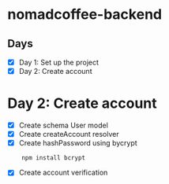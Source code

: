 # nomadcoffee-backend

## Days

-   [x] Day 1: Set up the project
-   [x] Day 2: Create account

# Day 2: Create account

-   [x] Create schema User model
-   [x] Create createAccount resolver
-   [x] Create hashPassword using bycrypt

```
    npm install bcrypt
```

-   [x] Create account verification
